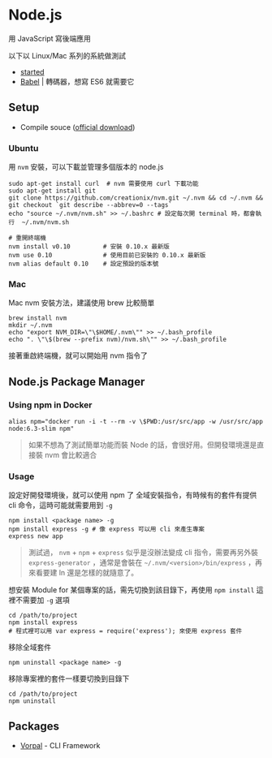 # Node.js

用 JavaScript 寫後端應用

以下以 Linux/Mac 系列的系統做測試

* [started](started.md)
* [Babel](babel.md) | 轉碼器，想寫 ES6 就需要它

## Setup

* Compile souce ([official download](http://nodejs.org/download/))

### Ubuntu

用 `nvm` 安裝，可以下載並管理多個版本的 node.js

    sudo apt-get install curl  # nvm 需要使用 curl 下載功能
    sudo apt-get install git
    git clone https://github.com/creationix/nvm.git ~/.nvm && cd ~/.nvm && git checkout `git describe --abbrev=0 --tags`
    echo "source ~/.nvm/nvm.sh" >> ~/.bashrc # 設定每次開 terminal 時，都會執行  ~/.nvm/nvm.sh

    # 重開終端機
    nvm install v0.10         # 安裝 0.10.x 最新版
    nvm use 0.10              # 使用目前已安裝的 0.10.x 最新版
    nvm alias default 0.10    # 設定預設的版本號

### Mac

Mac nvm 安裝方法，建議使用 brew 比較簡單

    brew install nvm
    mkdir ~/.nvm
    echo "export NVM_DIR=\"\$HOME/.nvm\"" >> ~/.bash_profile
    echo ". \"\$(brew --prefix nvm)/nvm.sh\"" >> ~/.bash_profile

接著重啟終端機，就可以開始用 nvm 指令了

## Node.js Package Manager

### Using npm in Docker

    alias npm="docker run -i -t --rm -v \$PWD:/usr/src/app -w /usr/src/app node:6.3-slim npm"

> 如果不想為了測試簡單功能而裝 Node 的話，會很好用。但開發環境還是直接裝 nvm 會比較適合

### Usage

設定好開發環境後，就可以使用 npm 了
全域安裝指令，有時候有的套件有提供 cli 命令，這時可能就需要用到 `-g`

    npm install <package name> -g
    npm install express -g # 像 express 可以用 cli 來產生專案
    express new app

> 測試過， `nvm` + `npm` + `express` 似乎是沒辦法變成 cli 指令，需要再另外裝 `express-generator` ，通常是會裝在 `~/.nvm/<version>/bin/express` ，再來看要建 ln 還是怎樣的就隨意了。

想安裝 Module for 某個專案的話，需先切換到該目錄下，再使用 `npm install` 這裡不需要加 `-g` 選項

    cd /path/to/project
    npm install express
    # 程式裡可以用 var express = require('express'); 來使用 express 套件

移除全域套件

    npm uninstall <package name> -g

移除專案裡的套件一樣要切換到目錄下

    cd /path/to/project
    npm uninstall

## Packages

* [Vorpal](http://vorpal.js.org/) - CLI Framework
